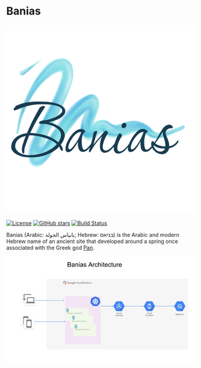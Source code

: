 # Banias

![](banias-logo-lowres.png)

[![License](https://img.shields.io/github/license/doitintl/zorya.svg)](LICENSE) [![GitHub stars](https://img.shields.io/github/stars/doitintl/banias.svg?style=social&label=Stars&style=for-the-badge)](https://github.com/doitintl/banias) [![Build Status](https://secure.travis-ci.org/doitintl/banias.png?branch=master)](http://travis-ci.org/doitintl/banias)


Banias (Arabic: بانياس الحولة‎; Hebrew: בניאס‬) is the Arabic and modern Hebrew name of an ancient site that developed around a spring once associated with the Greek god [Pan](https://www.wikiwand.com/en/Pan_(mythology)).


![](Banias_Architecture.png)
